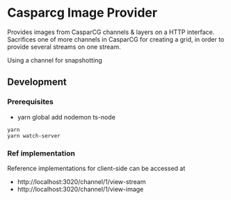 # Casparcg Image Provider

Provides images from CasparCG channels & layers on a HTTP interface.
Sacrifices one of more channels in CasparCG for creating a grid, in order to provide several streams on one stream.

Using a channel for snapshotting

## Development
### Prerequisites

* yarn global add nodemon ts-node
```
yarn
yarn watch-server
```

### Ref implementation

Reference implementations for client-side can be accessed at

* http://localhost:3020/channel/1/view-stream
* http://localhost:3020/channel/1/view-image
